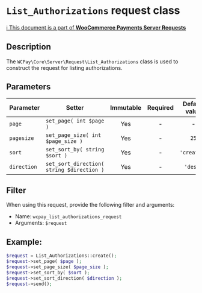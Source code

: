 # `List_Authorizations` request class

[ℹ️ This document is a part of __WooCommerce Payments Server Requests__](../README.md)

## Description

The `WCPay\Core\Server\Request\List_Authorizations` class is used to construct the request for listing authorizations.

## Parameters


| Parameter   | Setter                                    | Immutable | Required | Default value |
|-------------|-------------------------------------------|:---------:|:--------:|:-------------:|
| `page`      | `set_page( int $page )`                   |    Yes    |    -     |       -       |
| `pagesize`  | `set_page_size( int $page_size )`         |    Yes    |    -     |     `25`      |
| `sort`      | `set_sort_by( string $sort )`             |    Yes    |    -     |  `'created'`  |
| `direction` | `set_sort_direction( string $direction )` |    Yes    |    -     |   `'desc'`    |


## Filter

When using this request, provide the following filter and arguments:

- Name: `wcpay_list_authorizations_request`
- Arguments: `$request`

## Example:

```php
$request = List_Authorizations::create();
$request->set_page( $page );
$request->set_page_size( $page_size );
$request->set_sort_by( $sort );
$request->set_sort_direction( $direction );
$request->send();
```
